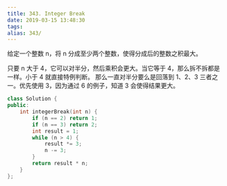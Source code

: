 ```yaml
---
title: 343. Integer Break
date: 2019-03-15 13:48:30
tags:
alias: 343/
---
```


给定一个整数 n，将 n 分成至少两个整数，使得分成后的整数之积最大。

<!--more-->

只要 n 大于 4，它可以对半分，然后乘积会更大。当它等于 4，那么拆不拆都是一样。小于 4 就直接特例判断。
那么一直对半分要么是回落到 1、2、3 三者之一。优先使用 3，因为通过 6 的例子，知道 3 会使得结果更大。

```cpp
class Solution {
public:
    int integerBreak(int n) {
        if (n == 2) return 1;
        if (n == 3) return 2;
        int result = 1;
        while (n > 4) {
            result *= 3;
            n -= 3;
        }
        return result * n;
    }
};
```
